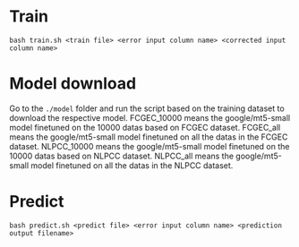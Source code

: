# Train
```
bash train.sh <train file> <error input column name> <corrected input column name>
```

# Model download
Go to the `./model` folder and run the script based on the training dataset to download the respective model.
FCGEC_10000 means the google/mt5-small model finetuned on the 10000 datas based on FCGEC dataset.
FCGEC_all means the google/mt5-small model finetuned on all the datas in the FCGEC dataset.
NLPCC_10000 means the google/mt5-small model finetuned on the 10000 datas based on NLPCC dataset.
NLPCC_all means the google/mt5-small model finetuned on all the datas in the NLPCC dataset.

# Predict
```
bash predict.sh <predict file> <error input column name> <prediction output filename>
```